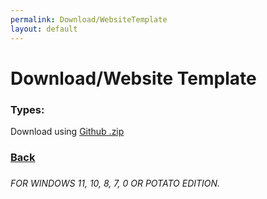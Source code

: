```yaml
---
permalink: Download/WebsiteTemplate
layout: default
---
```


<h1>Download/Website Template</h1>

<h3>Types:</h3>

Download using <a href="https://github.com/gabrielramires/MinecraftServerMenu/archive/refs/heads/Website.zip">Github .zip</a>

<h3><a href=".">Back</a><h3>

<i><h6>FOR WINDOWS 11, 10, 8, 7, 0 OR POTATO EDITION.</h6></i>
